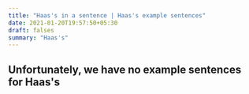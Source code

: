 ```yaml
---
title: "Haas's in a sentence | Haas's example sentences"
date: 2021-01-20T19:57:50+05:30
draft: falses
summary: "Haas's"
---
```

## Unfortunately, we have no example sentences for Haas's                 
